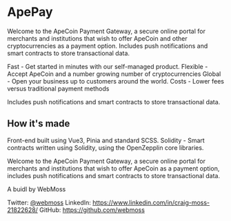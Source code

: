 # ApePay

Welcome to the ApeCoin Payment Gateway, a secure online portal for merchants and institutions that wish to offer ApeCoin and other cryptocurrencies as a payment option. Includes push notifications and smart contracts to store transactional data.

Fast - Get started in minutes with our self-managed product.
Flexible - Accept ApeCoin and a number growing number of cryptocurrencies
Global - Open your business up to customers around the world.
Costs - Lower fees versus traditional payment methods

Includes push notifications and smart contracts to store transactional data.

## How it's made

Front-end built using Vue3, Pinia and standard SCSS.
Solidity - Smart contracts written using Solidity, using the OpenZepplin core libraries.

Welcome to the ApeCoin Payment Gateway, a secure online portal for merchants and institutions that wish to offer ApeCoin as a payment option, includes push notifications and smart contracts to store transactional data.

A buidl by WebMoss

Twitter: [@webmoss](https://twitter.com/webmoss)
LinkedIn: <https://www.linkedin.com/in/craig-moss-21822628/>
GitHub: <https://github.com/webmoss>
